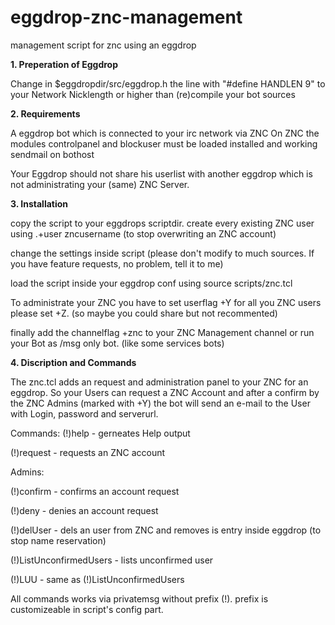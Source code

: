 eggdrop-znc-management
======================

management script for znc using an eggdrop

<b>1. Preperation of Eggdrop</b>

Change in $eggdropdir/src/eggdrop.h the line with "#define HANDLEN 9" to your Network Nicklength or higher
than (re)compile your bot sources

<b>2. Requirements</b>

A eggdrop bot which is connected to your irc network via ZNC
On ZNC the modules controlpanel and blockuser must be loaded
installed and working sendmail on bothost


Your Eggdrop should not share his userlist with another eggdrop which is not administrating your (same) ZNC Server.


<b>3. Installation</b>
 
copy the script to your eggdrops scriptdir. 
create every existing ZNC user using .+user zncusername
(to stop overwriting an ZNC account)

change the settings inside script (please don't modify to much sources. If you have feature requests, no problem, tell it to me)

load the script inside your eggdrop conf using source scripts/znc.tcl

To administrate your ZNC you have to set userflag +Y for all you ZNC users please set +Z. (so maybe you could share but not recommented)

finally add the channelflag +znc to your ZNC Management channel or run your Bot as /msg only bot. (like some services bots)

<b>4. Discription and Commands</b>

The znc.tcl adds an request and administration panel to your ZNC for an eggdrop. So your Users can request a ZNC Account and after a confirm by the ZNC Admins (marked with +Y) the bot will send an e-mail to the User with Login, password and serverurl. 

Commands:
(!)help                 - gerneates Help output

(!)request              - requests an ZNC account

Admins:

(!)confirm              - confirms an account request

(!)deny                 - denies an account request 

(!)delUser              - dels an user from ZNC and removes is entry inside eggdrop (to stop name reservation)

(!)ListUnconfirmedUsers - lists unconfirmed user

(!)LUU                  - same as (!)ListUnconfirmedUsers


All commands works via privatemsg without prefix (!). prefix is customizeable in script's config part. 

